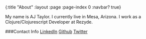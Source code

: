 {:title "About"
 :layout :page
 :page-index 0
 :navbar? true}

My name is AJ Taylor. I currently live in Mesa, Arizona.
I work as a Clojure/Clojurescript Developer at Rezyde.

###Contact Info
[LinkedIn][1]
[Github][2]
[Twitter][3]

[1]: https://www.linkedin.com/in/aj-taylor-977a5481/
[2]: https://github.com/anthontaylor
[3]: https://twitter.com/jawbuh
